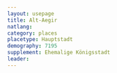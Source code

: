 ```yaml
---
layout: usepage
title: Alt-Aegir
natlang: 
category: places
placetype: Hauptstadt
demography: 7195
supplement: Ehemalige Königsstadt
leader: 
---
```

